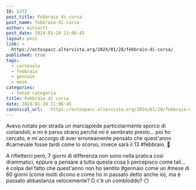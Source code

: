 ```yaml
---
ID: 1372
post_title: Febbraio di corsa
post_name: febbraio-di-corsa
author: minioctt
post_date: 2024-01-28 11:06:45
layout: post
link: >
  https://octospacc.altervista.org/2024/01/28/febbraio-di-corsa/
published: true
tags:
  - carnevale
  - febbraio
  - gennaio
  - mese
categories:
  - Senza categoria
title: Febbraio di corsa
date: 2024-01-28 11:06:45
canonical_url:   https://octospacc.altervista.org/2024/01/28/febbraio-di-corsa/
---
```

<!-- wp:paragraph -->
<p>Avevo notato per strada un marciapiede particolarmente sporco di coriandoli, e mi è parso strano perché mi è sembrato presto... poi ho cercato, e mi accorgo di aver erroneamente pensato che quest'anno #carnevale fosse tardi come lo scorso, invece sarà il 13 #febbraio. 🤡</p>
<!-- /wp:paragraph -->

<!-- wp:paragraph -->
<p>A rifletterci però, 7 giorni di differenza non sono nella pratica così drammatici, eppure a pensare a tutta questa cosa li percepisco come tali... è colpa del fatto che quest'anno non ho sentito #gennaio come un #mese di 60 giorni (come molti dicono e come ho in passato detto anche io), ma è passato abbastanza velocemente? O c'è un combloddo? 😶</p>
<!-- /wp:paragraph -->